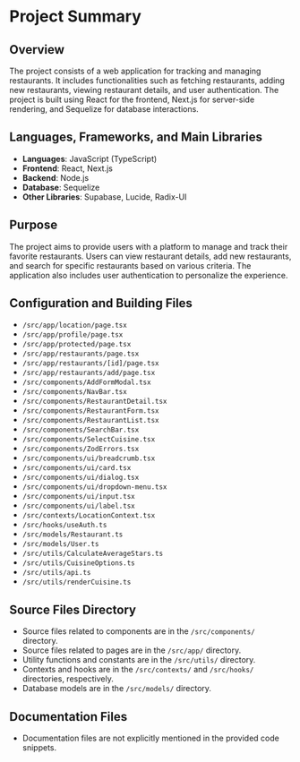 # Project Summary

## Overview
The project consists of a web application for tracking and managing restaurants. It includes functionalities such as fetching restaurants, adding new restaurants, viewing restaurant details, and user authentication. The project is built using React for the frontend, Next.js for server-side rendering, and Sequelize for database interactions.

## Languages, Frameworks, and Main Libraries
- **Languages**: JavaScript (TypeScript)
- **Frontend**: React, Next.js
- **Backend**: Node.js
- **Database**: Sequelize
- **Other Libraries**: Supabase, Lucide, Radix-UI

## Purpose
The project aims to provide users with a platform to manage and track their favorite restaurants. Users can view restaurant details, add new restaurants, and search for specific restaurants based on various criteria. The application also includes user authentication to personalize the experience.

## Configuration and Building Files
- `/src/app/location/page.tsx`
- `/src/app/profile/page.tsx`
- `/src/app/protected/page.tsx`
- `/src/app/restaurants/page.tsx`
- `/src/app/restaurants/[id]/page.tsx`
- `/src/app/restaurants/add/page.tsx`
- `/src/components/AddFormModal.tsx`
- `/src/components/NavBar.tsx`
- `/src/components/RestaurantDetail.tsx`
- `/src/components/RestaurantForm.tsx`
- `/src/components/RestaurantList.tsx`
- `/src/components/SearchBar.tsx`
- `/src/components/SelectCuisine.tsx`
- `/src/components/ZodErrors.tsx`
- `/src/components/ui/breadcrumb.tsx`
- `/src/components/ui/card.tsx`
- `/src/components/ui/dialog.tsx`
- `/src/components/ui/dropdown-menu.tsx`
- `/src/components/ui/input.tsx`
- `/src/components/ui/label.tsx`
- `/src/contexts/LocationContext.tsx`
- `/src/hooks/useAuth.ts`
- `/src/models/Restaurant.ts`
- `/src/models/User.ts`
- `/src/utils/CalculateAverageStars.ts`
- `/src/utils/CuisineOptions.ts`
- `/src/utils/api.ts`
- `/src/utils/renderCuisine.ts`

## Source Files Directory
- Source files related to components are in the `/src/components/` directory.
- Source files related to pages are in the `/src/app/` directory.
- Utility functions and constants are in the `/src/utils/` directory.
- Contexts and hooks are in the `/src/contexts/` and `/src/hooks/` directories, respectively.
- Database models are in the `/src/models/` directory.

## Documentation Files
- Documentation files are not explicitly mentioned in the provided code snippets.